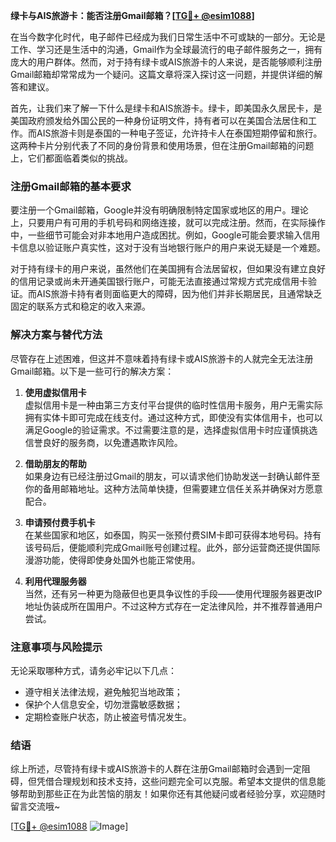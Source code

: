 **绿卡与AIS旅游卡：能否注册Gmail邮箱？[[TG💪+ @esim1088](https://t.me/s/esim1088)]**

在当今数字化时代，电子邮件已经成为我们日常生活中不可或缺的一部分。无论是工作、学习还是生活中的沟通，Gmail作为全球最流行的电子邮件服务之一，拥有庞大的用户群体。然而，对于持有绿卡或AIS旅游卡的人来说，是否能够顺利注册Gmail邮箱却常常成为一个疑问。这篇文章将深入探讨这一问题，并提供详细的解答和建议。

首先，让我们来了解一下什么是绿卡和AIS旅游卡。绿卡，即美国永久居民卡，是美国政府颁发给外国公民的一种身份证明文件，持有者可以在美国合法居住和工作。而AIS旅游卡则是泰国的一种电子签证，允许持卡人在泰国短期停留和旅行。这两种卡片分别代表了不同的身份背景和使用场景，但在注册Gmail邮箱的问题上，它们都面临着类似的挑战。

### 注册Gmail邮箱的基本要求

要注册一个Gmail邮箱，Google并没有明确限制特定国家或地区的用户。理论上，只要用户有可用的手机号码和网络连接，就可以完成注册。然而，在实际操作中，一些细节可能会对非本地用户造成困扰。例如，Google可能会要求输入信用卡信息以验证账户真实性，这对于没有当地银行账户的用户来说无疑是一个难题。

对于持有绿卡的用户来说，虽然他们在美国拥有合法居留权，但如果没有建立良好的信用记录或尚未开通美国银行账户，可能无法直接通过常规方式完成信用卡验证。而AIS旅游卡持有者则面临更大的障碍，因为他们并非长期居民，且通常缺乏固定的联系方式和稳定的收入来源。

### 解决方案与替代方法

尽管存在上述困难，但这并不意味着持有绿卡或AIS旅游卡的人就完全无法注册Gmail邮箱。以下是一些可行的解决方案：

1. **使用虚拟信用卡**  
   虚拟信用卡是一种由第三方支付平台提供的临时性信用卡服务，用户无需实际拥有实体卡即可完成在线支付。通过这种方式，即使没有实体信用卡，也可以满足Google的验证需求。不过需要注意的是，选择虚拟信用卡时应谨慎挑选信誉良好的服务商，以免遭遇欺诈风险。

2. **借助朋友的帮助**  
   如果身边有已经注册过Gmail的朋友，可以请求他们协助发送一封确认邮件至你的备用邮箱地址。这种方法简单快捷，但需要建立信任关系并确保对方愿意配合。

3. **申请预付费手机卡**  
   在某些国家和地区，如泰国，购买一张预付费SIM卡即可获得本地号码。持有该号码后，便能顺利完成Gmail账号创建过程。此外，部分运营商还提供国际漫游功能，使得即使身处国外也能正常使用。

4. **利用代理服务器**  
   当然，还有另一种更为隐蔽但也更具争议性的手段——使用代理服务器更改IP地址伪装成所在国用户。不过这种方式存在一定法律风险，并不推荐普通用户尝试。

### 注意事项与风险提示

无论采取哪种方式，请务必牢记以下几点：
- 遵守相关法律法规，避免触犯当地政策；
- 保护个人信息安全，切勿泄露敏感数据；
- 定期检查账户状态，防止被盗号情况发生。

### 结语

综上所述，尽管持有绿卡或AIS旅游卡的人群在注册Gmail邮箱时会遇到一定阻碍，但凭借合理规划和技术支持，这些问题完全可以克服。希望本文提供的信息能够帮助到那些正在为此苦恼的朋友！如果你还有其他疑问或者经验分享，欢迎随时留言交流哦~

[[TG💪+ @esim1088](https://t.me/s/esim1088) ![Image](https://i.postimg.cc/4NQfJmqS/Snipaste-2025-05-13-00-14-12.png)]